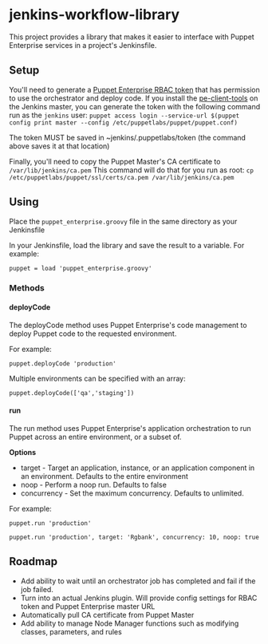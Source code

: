 # jenkins-workflow-library

This project provides a library that makes it easier to interface with Puppet
Enterprise services in a project's Jenkinsfile.

## Setup

You'll need to generate a [Puppet Enterprise RBAC
token](https://docs.puppet.com/pe/latest/rbac_token_auth.html) that has
permission to use the orchestrator and deploy code.  If you install the
[pe-client-tools](https://docs.puppet.com/pe/latest/install_pe_client_tools.html)
on the Jenkins master, you can generate the token with the following command
run as the `jenkins` user: `puppet access login --service-url $(puppet config
print master --config /etc/puppetlabs/puppet/puppet.conf)`

The token MUST be saved in ~jenkins/.puppetlabs/token (the command above saves
it at that location)

Finally, you'll need to copy the Puppet Master's CA certificate to
`/var/lib/jenkins/ca.pem` This command will do that for you run as root: `cp
/etc/puppetlabs/puppet/ssl/certs/ca.pem /var/lib/jenkins/ca.pem`


## Using

Place the `puppet_enterprise.groovy` file in the same directory as your
Jenkinsfile

In your Jenkinsfile, load the library and save the result to a variable. For
example:

```
puppet = load 'puppet_enterprise.groovy'
```

### Methods

#### deployCode

The deployCode method uses Puppet Enterprise's code management to deploy Puppet
code to the requested environment.

For example:

```
puppet.deployCode 'production'
```

Multiple environments can be specified with an array:
```
puppet.deployCode(['qa','staging'])
```

#### run

The run method uses Puppet Enterprise's application orchestration to run Puppet
across an entire environment, or a subset of.

**Options**

* target - Target an application, instance, or an application component in an environment. Defaults to the entire environment
* noop   - Perform a noop run. Defaults to false
* concurrency - Set the maximum concurrency.  Defaults to unlimited.

For example:

```
puppet.run 'production'
```

```
puppet.run 'production', target: 'Rgbank', concurrency: 10, noop: true
```

## Roadmap

* Add ability to wait until an orchestrator job has completed and fail if the job failed.
* Turn into an actual Jenkins plugin.  Will provide config settings for RBAC token and Puppet Enterprise master URL
* Automatically pull CA certificate from Puppet Master
* Add ability to manage Node Manager functions such as modifying classes, parameters, and rules
